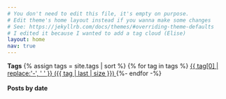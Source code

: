 ```yaml
---
# You don't need to edit this file, it's empty on purpose.
# Edit theme's home layout instead if you wanna make some changes
# See: https://jekyllrb.com/docs/themes/#overriding-theme-defaults
# I edited it because I wanted to add a tag cloud (Elise)
layout: home
nav: true
---
```

**Tags**
{% assign tags = site.tags | sort %}
{% for tag in tags %}
 <span class="site-tag">
    <a href="{{ site.baseurl }}/tag/{{ tag | first | slugify }}/"
        style="font-size: {{ tag | last | size  |  times: 4 | plus: 80  }}%">
            {{ tag[0] | replace:'-', ' ' }} ({{ tag | last | size }})
    </a>
</span>
{%- endfor -%}
<br><br>
**Posts by date**
